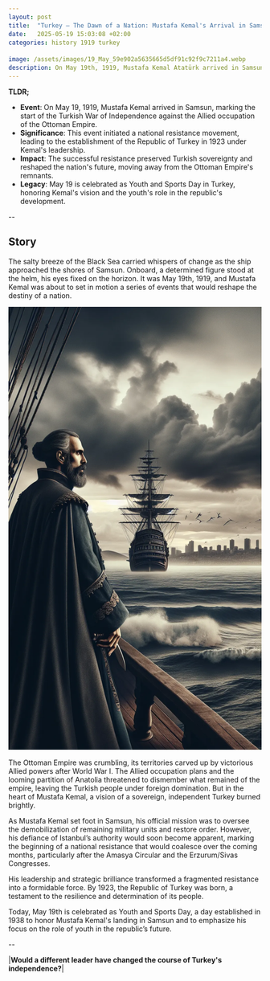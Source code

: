 ```yaml
---
layout: post
title:  "Turkey – The Dawn of a Nation: Mustafa Kemal's Arrival in Samsun - 1919"
date:   2025-05-19 15:03:08 +02:00
categories: history 1919 turkey

image: /assets/images/19_May_59e902a5635665d5df91c92f9c7211a4.webp
description: On May 19th, 1919, Mustafa Kemal Atatürk arrived in Samsun, marking the beginning of the Turkish War of Independence. This event is commemorated as Atatürk's Day of Remembrance and Youth and Sports Day in Turkey.
---
```


**TLDR;**
- **Event**: On May 19, 1919, Mustafa Kemal arrived in Samsun, marking the start of the Turkish War of Independence against the Allied occupation of the Ottoman Empire.
- **Significance**: This event initiated a national resistance movement, leading to the establishment of the Republic of Turkey in 1923 under Kemal's leadership.
- **Impact**: The successful resistance preserved Turkish sovereignty and reshaped the nation's future, moving away from the Ottoman Empire's remnants.
- **Legacy**: May 19 is celebrated as Youth and Sports Day in Turkey, honoring Kemal's vision and the youth's role in the republic's development.

--


## Story
The salty breeze of the Black Sea carried whispers of change as the ship approached the shores of Samsun. Onboard, a determined figure stood at the helm, his eyes fixed on the horizon. It was May 19th, 1919, and Mustafa Kemal was about to set in motion a series of events that would reshape the destiny of a nation.

![Image](/assets/images/19_May_59e902a5635665d5df91c92f9c7211a4.webp)

The Ottoman Empire was crumbling, its territories carved up by victorious Allied powers after World War I. The Allied occupation plans and the looming partition of Anatolia threatened to dismember what remained of the empire, leaving the Turkish people under foreign domination. But in the heart of Mustafa Kemal, a vision of a sovereign, independent Turkey burned brightly.

As Mustafa Kemal set foot in Samsun, his official mission was to oversee the demobilization of remaining military units and restore order. However, his defiance of Istanbul’s authority would soon become apparent, marking the beginning of a national resistance that would coalesce over the coming months, particularly after the Amasya Circular and the Erzurum/Sivas Congresses.

His leadership and strategic brilliance transformed a fragmented resistance into a formidable force. By 1923, the Republic of Turkey was born, a testament to the resilience and determination of its people.

Today, May 19th is celebrated as Youth and Sports Day, a day established in 1938 to honor Mustafa Kemal's landing in Samsun and to emphasize his focus on the role of youth in the republic’s future.


--

|**Would a different leader have changed the course of Turkey's independence?**|

